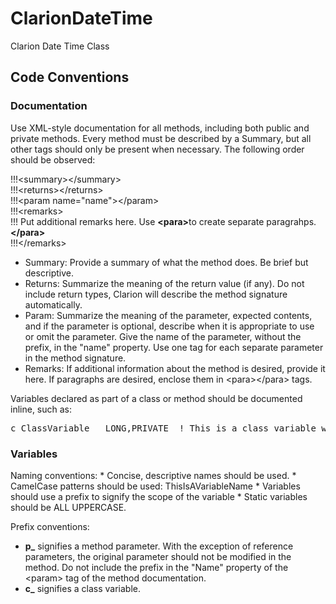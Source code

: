 ClarionDateTime
===============

Clarion Date Time Class

Code Conventions
----------------

<h3>Documentation</h3>

Use XML-style documentation for all methods, including both public and private methods.  Every method must be described by a Summary, but all other tags should only be present when necessary.  The following order should be observed:

!!!&lt;summary&gt;&lt;/summary&gt;<br />
!!!&lt;returns&gt;&lt;/returns&gt;<br />
!!!&lt;param name="name"&gt;&lt;/param&gt;<br />
!!!&lt;remarks&gt;<br />
!!!           Put additional remarks here.  Use <b>&lt;para&gt;</b>to create separate paragrahps.<b>&lt;/para&gt;</b><br />
!!!&lt;/remarks&gt;

* Summary: Provide a summary of what the method does.  Be brief but descriptive.
* Returns: Summarize the meaning of the return value (if any). Do not include return types, Clarion will describe the method signature automatically.
* Param: Summarize the meaning of the parameter, expected contents, and if the parameter is optional, describe when it is appropriate to use or omit the parameter.  Give the name of the parameter, without the prefix, in the "name" property.  Use one tag for each separate parameter in the method signature.
* Remarks: If additional information about the method is desired, provide it here.  If paragraphs are desired, enclose them in &lt;para&gt;&lt;/para&gt; tags.
 
Variables declared as part of a class or method should be documented inline, such as:

<pre>c_ClassVariable   LONG,PRIVATE  ! This is a class variable with inline documentation.</pre>

<h3>Variables</h3>
Naming conventions:
  * Concise, descriptive names should be used.
  * CamelCase patterns should be used: ThisIsAVariableName
  * Variables should use a prefix to signify the scope of the variable
  * Static variables should be ALL UPPERCASE.

Prefix conventions:
  * <b>p_</b> signifies a method parameter. With the exception of reference parameters, the original parameter should not be modified in the method.  Do not include the prefix in the "Name" property of the &lt;param&gt; tag of the method documentation.
  * <b>c_</b> signifies a class variable.

